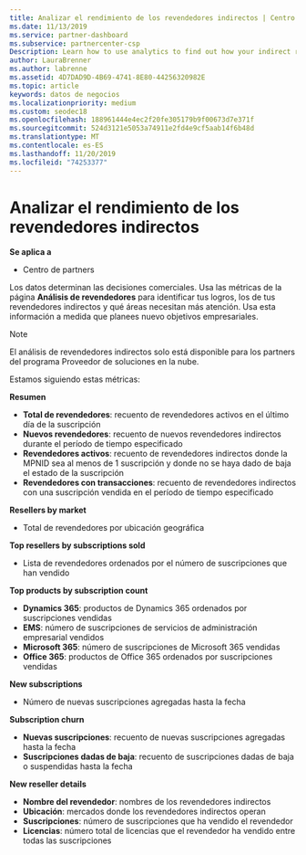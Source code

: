 ```yaml
---
title: Analizar el rendimiento de los revendedores indirectos | Centro de partners
ms.date: 11/13/2019
ms.service: partner-dashboard
ms.subservice: partnercenter-csp
Description: Learn how to use analytics to find out how your indirect resellers are doing, both their successes and areas that may need more attention.
author: LauraBrenner
ms.author: labrenne
ms.assetid: 4D7DAD9D-4B69-4741-8E80-44256320982E
ms.topic: article
keywords: datos de negocios
ms.localizationpriority: medium
ms.custom: seodec18
ms.openlocfilehash: 188961444e4ec2f20fe305179b9f00673d7e371f
ms.sourcegitcommit: 524d3121e5053a74911e2fd4e9cf5aab14f6b48d
ms.translationtype: MT
ms.contentlocale: es-ES
ms.lasthandoff: 11/20/2019
ms.locfileid: "74253377"
---
```

# <a name="analyze-indirect-resellers-performance"></a>Analizar el rendimiento de los revendedores indirectos 

**Se aplica a**

- Centro de partners

Los datos determinan las decisiones comerciales. Usa las métricas de la página **Análisis de revendedores** para identificar tus logros, los de tus revendedores indirectos y qué áreas necesitan más atención. Usa esta información a medida que planees nuevo objetivos empresariales.

> [!NOTE]
> El análisis de revendedores indirectos solo está disponible para los partners del programa Proveedor de soluciones en la nube.

Estamos siguiendo estas métricas:

**Resumen**  
 - **Total de revendedores**: recuento de revendedores activos en el último día de la suscripción  
 - **Nuevos revendedores**: recuento de nuevos revendedores indirectos durante el período de tiempo especificado  
 - **Revendedores activos**: recuento de revendedores indirectos donde la MPNID sea al menos de 1 suscripción y donde no se haya dado de baja el estado de la suscripción  
 - **Revendedores con transacciones**: recuento de revendedores indirectos con una suscripción vendida en el período de tiempo especificado  

**Resellers by market**  
 - Total de revendedores por ubicación geográfica  

**Top resellers by subscriptions sold**
 - Lista de revendedores ordenados por el número de suscripciones que han vendido  

**Top products by subscription count**  
 - **Dynamics 365**: productos de Dynamics 365 ordenados por suscripciones vendidas  
 - **EMS**: número de suscripciones de servicios de administración empresarial vendidos  
 - **Microsoft 365**: número de suscripciones de Microsoft 365 vendidas  
 - **Office 365**: productos de Office 365 ordenados por suscripciones vendidas  

**New subscriptions**  
 - Número de nuevas suscripciones agregadas hasta la fecha  

**Subscription churn**  
 - **Nuevas suscripciones**: recuento de nuevas suscripciones agregadas hasta la fecha  
 - **Suscripciones dadas de baja**: recuento de suscripciones dadas de baja o suspendidas hasta la fecha  

**New reseller details**  
 - **Nombre del revendedor**: nombres de los revendedores indirectos  
 - **Ubicación**: mercados donde los revendedores indirectos operan  
 - **Suscripciones**: número de suscripciones que ha vendido el revendedor  
 - **Licencias**: número total de licencias que el revendedor ha vendido entre todas las suscripciones  
  
  